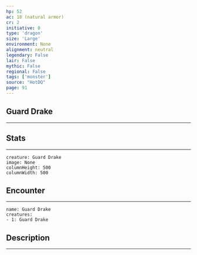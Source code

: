 ```yaml
---
hp: 52
ac: 18 (natural armor)
cr: 2
initiative: 0
type: 'dragon'    
size: 'Large'
environment: None
alignment: neutral
legendary: False
lair: False
mythic: False
regional: False
tags: ['monster']
source: "HotDQ"
page: 91
---
```


## Guard Drake
---



## Stats
---

```statblock
creature: Guard Drake
image: None
columnHeight: 500
columnWidth: 500
```

## Encounter
---

```encounter-table
name: Guard Drake
creatures:
- 1: Guard Drake
```

## Description
---





